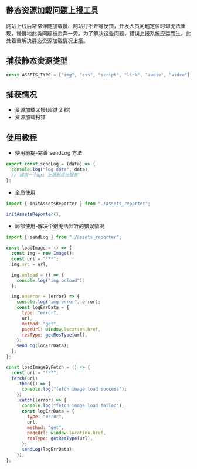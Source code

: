 ## 静态资源加载问题上报工具

网站上线后常常伴随加载慢、网站打不开等反馈，开发人员问题定位时却无法重现，慢慢地此类问题被丢弃一旁。为了解决这些问题，错误上报系统应运而生，此处着重解决静态资源加载情况上报。

## 捕获静态资源类型

```js
const ASSETS_TYPE = ["img", "css", "script", "link", "audio", "video"];
```

## 捕获情况

- 资源加载太慢(超过 2 秒)
- 资源加载报错

## 使用教程

- 使用前提-完善 sendLog 方法

```js
export const sendLog = (data) => {
  console.log("log data", data);
  // 调用一个api 上报到后台服务
};
```

- 全局使用

```js
import { initAssetsReporter } from "./assets_reporter";

initAssetsReporter();
```

- 局部使用-解决个别无法监听的错误情况

```js
import { sendLog } from "./assets_reporter";

const loadImage = () => {
  const img = new Image();
  const url = "***";
  img.src = url;

  img.onload = () => {
    console.log("img onload");
  };

  img.onerror = (error) => {
    console.log("img error", error);
    const logErrData = {
      type: "error",
      url,
      method: "get",
      pageUrl: window.location.href,
      resType: getResType(url),
    };
    sendLog(logErrData);
  };
};

const loadImageByFetch = () => {
  const url = "***";
  fetch(url)
    .then(() => {
      console.log("fetch image load success");
    })
    .catch((error) => {
      console.log("fetch image load failed");
      const logErrData = {
        type: "error",
        url,
        method: "get",
        pageUrl: window.location.href,
        resType: getResType(url),
      };
      sendLog(logErrData);
    });
};
```
